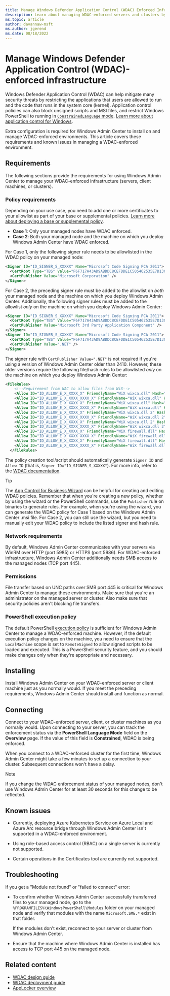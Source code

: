 ```yaml
---
title: Manage Windows Defender Application Control (WDAC) Enforced Infrastructure with Windows Admin Center
description: Learn about managing WDAC-enforced servers and clusters by using Windows Admin Center.
ms.topic: article
author: davannaw-msft
ms.author: jgerend
ms.date: 08/18/2022
---
```

# Manage Windows Defender Application Control (WDAC)-enforced infrastructure

Windows Defender Application Control (WDAC) can help mitigate many security threats by restricting the applications that users are allowed to run and the code that runs in the system core (kernel). Application control policies can also block unsigned scripts and MSI files, and restrict Windows PowerShell to running in [`ConstrainedLanguage` mode](/powershell/module/microsoft.powershell.core/about/about_language_modes). [Learn more about application control for Windows](/windows/security/threat-protection/windows-defender-application-control/windows-defender-application-control).

Extra configuration is required for Windows Admin Center to install on and manage WDAC-enforced environments. This article covers these requirements and known issues in managing a WDAC-enforced environment.

## Requirements

The following sections provide the requirements for using Windows Admin Center to manage your WDAC-enforced infrastructure (servers, client machines, or clusters).

### Policy requirements

Depending on your use case, you need to add one or more certificates to your allowlist as part of your base or supplemental policies. [Learn more about deploying a base or supplemental policy](/windows/security/threat-protection/windows-defender-application-control/types-of-devices).

- **Case 1**: Only your managed nodes have WDAC enforced.
- **Case 2**: Both your managed node and the machine on which you deploy Windows Admin Center have WDAC enforced.

For Case 1, only the following signer rule needs to be allowlisted in the WDAC policy on your managed node:

```xml
<Signer ID="ID_SIGNER_S_XXXXX" Name="Microsoft Code Signing PCA 2011"> 
  <CertRoot Type="TBS" Value="F6F717A43AD9ABDDC8CEFDDE1C505462535E7D1307E630F9544A2D14FE8BF26E" /> 
  <CertPublisher Value="Microsoft Corporation" /> 
</Signer> 
```

For Case 2, the preceding signer rule must be added to the allowlist on *both* your managed node and the machine on which you deploy Windows Admin Center. Additionally, the following signer rules must be added to the allowlist *only* on the machine on which you deploy Windows Admin Center:

```xml
<Signer ID="ID_SIGNER_S_XXXXX" Name="Microsoft Code Signing PCA 2011"> 
  <CertRoot Type="TBS" Value="F6F717A43AD9ABDDC8CEFDDE1C505462535E7D1307E630F9544A2D14FE8BF26E" /> 
  <CertPublisher Value="Microsoft 3rd Party Application Component" /> 
</Signer>
<Signer ID="ID_SIGNER_S_XXXXX" Name="Microsoft Code Signing PCA 2011">
  <CertRoot Type="TBS" Value="F6F717A43AD9ABDDC8CEFDDE1C505462535E7D1307E630F9544A2D14FE8BF26E" />
  <CertPublisher Value=".NET" />
</Signer>
```

The signer rule with `CertPublisher Value=".NET"` is not required if you're using a version of Windows Admin Center older than 2410. However, these older versions require the following file/hash rules to be allowlisted *only* on the machine on which you deploy Windows Admin Center:

```xml
<FileRules>
    <!--Requirement from WAC to allow files from WiX-->
    <Allow ID="ID_ALLOW_E_X_XXXX_X" FriendlyName="WiX wixca.dll" Hash="AA11BB22CC33DD44EE55FF66AA77BB88CC99DD00" />
    <Allow ID="ID_ALLOW_E_X_XXXX_XXXX_X" FriendlyName="WiX wixca.dll" Hash="BB22CC33DD44EE55FF66AA77BB88CC99DD00EE11" />
    <Allow ID="ID_ALLOW_E_X_XXXX_X" FriendlyName="WiX wixca.dll" Hash="233F5E43325615710CA1AA580250530E06339DEF861811073912E8A16B058C69" />
    <Allow ID="ID_ALLOW_E_X_XXXX_XXXX_X" FriendlyName="WiX wixca.dll" Hash="BB22CC33DD44EE55FF66AA77BB88CC99DD00EE11" />
    <Allow ID="ID_ALLOW_E_X_XXXX_X" FriendlyName="WiX wixca.dll 2" Hash="CC33DD44EE55FF66AA77BB88CC99DD00EE11FF22" />
    <Allow ID="ID_ALLOW_E_X_XXXX_XXXX_X" FriendlyName="WiX wixca.dll 2" Hash="DD44EE55FF66AA77BB88CC99DD00EE11FF22AA33" />
    <Allow ID="ID_ALLOW_E_X_XXXX_X" FriendlyName="WiX wixca.dll 2" Hash="C8D190D5BE1EFD2D52F72A72AE9DFA3940AB3FACEB626405959349654FE18B74" />
    <Allow ID="ID_ALLOW_E_X_XXXX_XXXX_X" FriendlyName="WiX wixca.dll 2" Hash="DD44EE55FF66AA77BB88CC99DD00EE11FF22AA33" />
    <Allow ID="ID_ALLOW_E_X_XXXX_X" FriendlyName="WiX firewall.dll" Hash="EE55FF66AA77BB88CC99DD00EE11FF22AA33BB44" />
    <Allow ID="ID_ALLOW_E_X_XXXX_XXXX_X" FriendlyName="WiX firewall.dll" Hash="FF66AA77BB88CC99DD00EE11FF22AA33BB44CC55" />
    <Allow ID="ID_ALLOW_E_X_XXXX_X" FriendlyName="WiX firewall.dll" Hash="5C29B8255ACE0CD94C066C528C8AD04F0F45EBA12FCF94DA7B9CA1B64AD4288B" />
    <Allow ID="ID_ALLOW_E_X_XXXX_XXXX_X" FriendlyName="WiX firewall.dll" Hash="FF66AA77BB88CC99DD00EE11FF22AA33BB44CC55" />
  </FileRules>
  ```

The policy creation tool/script should automatically generate `Signer ID` and `Allow ID` (that is, `Signer ID="ID_SIGNER_S_XXXXX"`). For more info, refer to the [WDAC documentation](/windows/security/threat-protection/windows-defender-application-control/types-of-devices).

> [!TIP]
> The [App Control for Business Wizard](/windows/security/application-security/application-control/app-control-for-business/design/appcontrol-wizard) can be helpful for creating and editing WDAC policies. Remember that when you're creating a new policy, whether by using the wizard or the PowerShell commands, use the `Publisher` rule on binaries to generate rules. For example, when you're using the wizard, you can generate the WDAC policy for Case 1 based on the Windows Admin Center .msi file. For Case 2, you can still use the wizard, but you need to manually edit your WDAC policy to include the listed signer and hash rule.

### Network requirements

By default, Windows Admin Center communicates with your servers via WinRM over HTTP (port 5985) or HTTPS (port 5986). For WDAC-enforced infrastructure, Windows Admin Center additionally needs SMB access to the managed nodes (TCP port 445).

### Permissions

File transfer based on UNC paths over SMB port 445 is critical for Windows Admin Center to manage these environments. Make sure that you're an administrator on the managed server or cluster. Also make sure that security policies aren't blocking file transfers.

### PowerShell execution policy

The default PowerShell [execution policy](/powershell/module/microsoft.powershell.core/about/about_execution_policies) is sufficient for Windows Admin Center to manage a WDAC-enforced machine. However, if the default execution policy changes on the machine, you need to ensure that the `LocalMachine` scope is set to `RemoteSigned` to allow signed scripts to be loaded and executed. This is a PowerShell security feature, and you should make changes only when they're appropriate and necessary.

## Installing

Install Windows Admin Center on your WDAC-enforced server or client machine just as you normally would. If you meet the preceding requirements, Windows Admin Center should install and function as normal.

## Connecting

Connect to your WDAC-enforced server, client, or cluster machines as you normally would. Upon connecting to your server, you can track the enforcement status via the **PowerShell Language Mode** field on the **Overview** page. If the value of this field is **Constrained**, WDAC is being enforced.

When you connect to a WDAC-enforced cluster for the first time, Windows Admin Center might take a few minutes to set up a connection to your cluster. Subsequent connections won't have a delay.

> [!NOTE]
> If you change the WDAC enforcement status of your managed nodes, don't use Windows Admin Center for at least 30 seconds for this change to be reflected.

## Known issues

- Currently, deploying Azure Kubernetes Service on Azure Local and Azure Arc resource bridge through Windows Admin Center isn't supported in a WDAC-enforced environment.

- Using role-based access control (RBAC) on a single server is currently not supported.

- Certain operations in the Certificates tool are currently not supported.

## Troubleshooting

If you get a "Module not found" or "failed to connect" error:

- To confirm whether Windows Admin Center successfully transferred files to your managed node, go to the `%PROGRAMFILES%\WindowsPowerShell\Modules` folder on your managed node and verify that modules with the name `Microsoft.SME.*` exist in that folder.

  If the modules don't exist, reconnect to your server or cluster from Windows Admin Center.

- Ensure that the machine where Windows Admin Center is installed has access to TCP port 445 on the managed node.

## Related content

- [WDAC design guide](/windows/security/threat-protection/windows-defender-application-control/windows-defender-application-control-design-guide)
- [WDAC deployment guide](/windows/security/threat-protection/windows-defender-application-control/windows-defender-application-control-deployment-guide)
- [AppLocker overview](/windows/security/threat-protection/windows-defender-application-control/applocker/applocker-overview)

